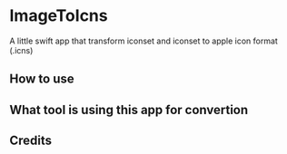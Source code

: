 # ImageToIcns
A little swift app that transform iconset and iconset to apple icon format (.icns)

## How to use

## What tool is using this app for convertion

## Credits
